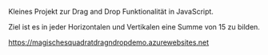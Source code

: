 Kleines Projekt zur Drag and Drop Funktionalität in JavaScript.

Ziel ist es in jeder Horizontalen und Vertikalen eine Summe von 15 zu bilden. 

https://magischesquadratdragndropdemo.azurewebsites.net
